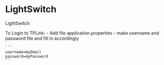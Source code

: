 # LightSwitch
LightSwitch

To Login to TPLink:
    - Add file application.properties
    - make username and password file and fill in accordingly
    
    ```
    username=myEmail
    password=myPassword
    ```
